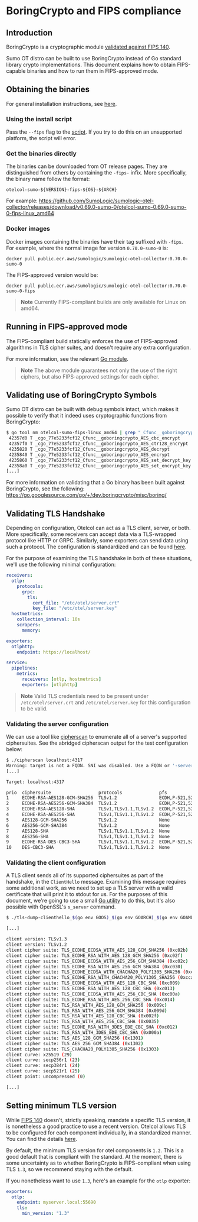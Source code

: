 # BoringCrypto and FIPS compliance

## Introduction

BoringCrypto is a cryptographic module [validated against FIPS 140][boringcrypto_certs].

Sumo OT distro can be built to use BoringCrypto instead of Go standard library crypto implementations.
This document explains how to obtain FIPS-capable binaries and how to run them in FIPS-approved mode.

## Obtaining the binaries

For general installation instructions, see [here](installation.md).

### Using the install script

Pass the `--fips` flag to the [script](./installation.md#installation-using-script). If you try to do this on an unsupported platform,
the script will error.

### Get the binaries directly

The binaries can be downloaded from OT release pages. They are distinguished from others by containing the
`-fips-` infix. More specifically, the binary name follow the format:

```text
otelcol-sumo-${VERSION}-fips-${OS}-${ARCH}
```

For example: <https://github.com/SumoLogic/sumologic-otel-collector/releases/download/v0.69.0-sumo-0/otelcol-sumo-0.69.0-sumo-0-fips-linux_amd64>

### Docker images

Docker images containing the binaries have their tag suffixed with `-fips`. For example, where the normal image for
version `0.70.0-sumo-0` is:

```text
docker pull public.ecr.aws/sumologic/sumologic-otel-collector:0.70.0-sumo-0
```

The FIPS-approved version would be:

```text
docker pull public.ecr.aws/sumologic/sumologic-otel-collector:0.70.0-sumo-0-fips
```

> **Note**
> Currently FIPS-compliant builds are only available for Linux on amd64.

## Running in FIPS-approved mode

The FIPS-compliant build statically enforces the use of FIPS-approved algorithms in TLS cipher suites, and doesn't require any
extra configuration.

For more information, see the relevant [Go module](https://go.googlesource.com/go/+/dev.boringcrypto/src/crypto/tls/fipsonly/fipsonly.go).

> **Note**
> The above module guarantees not only the use of the right ciphers, but also FIPS-approved settings for each cipher.

## Validating use of BoringCrypto Symbols

Sumo OT distro can be built with debug symbols intact, which makes it possible to verify that it indeed
uses cryptographic functions from BoringCrypto:

```bash
$ go tool nm otelcol-sumo-fips-linux_amd64 | grep "_Cfunc__goboringcrypto_"
 42357d0 T _cgo_77e5233fcf12_Cfunc__goboringcrypto_AES_cbc_encrypt
 42357f0 T _cgo_77e5233fcf12_Cfunc__goboringcrypto_AES_ctr128_encrypt
 4235820 T _cgo_77e5233fcf12_Cfunc__goboringcrypto_AES_decrypt
 4235840 T _cgo_77e5233fcf12_Cfunc__goboringcrypto_AES_encrypt
 4235860 T _cgo_77e5233fcf12_Cfunc__goboringcrypto_AES_set_decrypt_key
 42358a0 T _cgo_77e5233fcf12_Cfunc__goboringcrypto_AES_set_encrypt_key
[...]
```

For more information on validating that a Go binary has been built against BoringCrypto, see the
following: <https://go.googlesource.com/go/+/dev.boringcrypto/misc/boring/>

## Validating TLS Handshake

Depending on configuration, Otelcol can act as a TLS client, server, or both. More specifically,
some receivers can accept data via a TLS-wrapped protocol like HTTP or GRPC. Similarly, some
exporters can send data using such a protocol. The configuration is standardized and can be
found [here](https://github.com/open-telemetry/opentelemetry-collector/blob/main/config/configtls/README.md).

For the purpose of examining the TLS handshake in both of these situations, we'll use the following minimal
configuration:

```yaml
receivers:
  otlp:
    protocols:
      grpc:
        tls:
          cert_file: "/etc/otel/server.crt"
          key_file: "/etc/otel/server.key"
  hostmetrics:
    collection_interval: 10s
    scrapers:
      memory:

exporters:
  otlphttp:
    endpoint: https://localhost/

service:
  pipelines:
    metrics:
      receivers: [otlp, hostmetrics]
      exporters: [otlphttp]
```

> **Note**
> Valid TLS credentials need to be present under `/etc/otel/server.crt` and `/etc/otel/server.key` for this configuration to be valid.

### Validating the server configuration

We can use a tool like [cipherscan](https://github.com/mozilla/cipherscan) to enumerate all of a server's
supported ciphersuites. See the abridged cipherscan output for the test configuration below:

```bash
$ ./cipherscan localhost:4317
Warning: target is not a FQDN. SNI was disabled. Use a FQDN or '-servername <fqdn>'
[...]

Target: localhost:4317

prio  ciphersuite                  protocols              pfs                 curves
1     ECDHE-RSA-AES128-GCM-SHA256  TLSv1.2                ECDH,P-521,521bits  prime256v1,secp384r1,secp521r1
2     ECDHE-RSA-AES256-GCM-SHA384  TLSv1.2                ECDH,P-521,521bits  prime256v1,secp384r1,secp521r1
3     ECDHE-RSA-AES128-SHA         TLSv1,TLSv1.1,TLSv1.2  ECDH,P-521,521bits  prime256v1,secp384r1,secp521r1
4     ECDHE-RSA-AES256-SHA         TLSv1,TLSv1.1,TLSv1.2  ECDH,P-521,521bits  prime256v1,secp384r1,secp521r1
5     AES128-GCM-SHA256            TLSv1.2                None                None
6     AES256-GCM-SHA384            TLSv1.2                None                None
7     AES128-SHA                   TLSv1,TLSv1.1,TLSv1.2  None                None
8     AES256-SHA                   TLSv1,TLSv1.1,TLSv1.2  None                None
9     ECDHE-RSA-DES-CBC3-SHA       TLSv1,TLSv1.1,TLSv1.2  ECDH,P-521,521bits  prime256v1,secp384r1,secp521r1
10    DES-CBC3-SHA                 TLSv1,TLSv1.1,TLSv1.2  None                None
```

### Validating the client configuration

A TLS client sends all of its supported ciphersuites as part of the handshake, in the `ClientHello` message.
Examining this message requires some additional work, as we need to set up a TLS server with a valid
certificate that will print it to stdout for us. For the purposes of this document, we're going to use a
small [Go utility](https://github.com/rgl/tls-dump-clienthello) to do this, but it's also possible with
OpenSSL's `s_server` command.

```bash
$ ./tls-dump-clienthello_$(go env GOOS)_$(go env GOARCH)_$(go env GOAMD64)/tls-dump-clienthello

[...]

client version: TLSv1.3
client version: TLSv1.2
client cipher suite: TLS_ECDHE_ECDSA_WITH_AES_128_GCM_SHA256 (0xc02b)
client cipher suite: TLS_ECDHE_RSA_WITH_AES_128_GCM_SHA256 (0xc02f)
client cipher suite: TLS_ECDHE_ECDSA_WITH_AES_256_GCM_SHA384 (0xc02c)
client cipher suite: TLS_ECDHE_RSA_WITH_AES_256_GCM_SHA384 (0xc030)
client cipher suite: TLS_ECDHE_ECDSA_WITH_CHACHA20_POLY1305_SHA256 (0xcca9)
client cipher suite: TLS_ECDHE_RSA_WITH_CHACHA20_POLY1305_SHA256 (0xcca8)
client cipher suite: TLS_ECDHE_ECDSA_WITH_AES_128_CBC_SHA (0xc009)
client cipher suite: TLS_ECDHE_RSA_WITH_AES_128_CBC_SHA (0xc013)
client cipher suite: TLS_ECDHE_ECDSA_WITH_AES_256_CBC_SHA (0xc00a)
client cipher suite: TLS_ECDHE_RSA_WITH_AES_256_CBC_SHA (0xc014)
client cipher suite: TLS_RSA_WITH_AES_128_GCM_SHA256 (0x009c)
client cipher suite: TLS_RSA_WITH_AES_256_GCM_SHA384 (0x009d)
client cipher suite: TLS_RSA_WITH_AES_128_CBC_SHA (0x002f)
client cipher suite: TLS_RSA_WITH_AES_256_CBC_SHA (0x0035)
client cipher suite: TLS_ECDHE_RSA_WITH_3DES_EDE_CBC_SHA (0xc012)
client cipher suite: TLS_RSA_WITH_3DES_EDE_CBC_SHA (0x000a)
client cipher suite: TLS_AES_128_GCM_SHA256 (0x1301)
client cipher suite: TLS_AES_256_GCM_SHA384 (0x1302)
client cipher suite: TLS_CHACHA20_POLY1305_SHA256 (0x1303)
client curve: x25519 (29)
client curve: secp256r1 (23)
client curve: secp384r1 (24)
client curve: secp521r1 (25)
client point: uncompressed (0)

[...]
```

## Setting minimum TLS version

While [FIPS 140][fips] doesn't, strictly speaking, mandate a specific TLS version, it is nonetheless a good practice to use a recent version. Otelcol allows TLS to be configured for each component individually, in a standardized manner. You can find the details [here](https://github.com/open-telemetry/opentelemetry-collector/blob/main/config/configtls/README.md).

By default, the minimum TLS version for otel components is `1.2`. This is a good default that is compliant with the standard. At the moment, there is some uncertainty as to
whether BoringCrypto is FIPS-compliant when using TLS `1.3`, so we recommend staying with the default.

If you nonetheless want to use `1.3`, here's an example for the `otlp` exporter:

```yaml
exporters:
  otlp:
    endpoint: myserver.local:55690
    tls:
      min_version: "1.3"
```

[fips]: https://en.wikipedia.org/wiki/FIPS_140
[boringcrypto_certs]: https://csrc.nist.gov/projects/cryptographic-module-validation-program/validated-modules/search?SearchMode=Basic&ModuleName=boring&CertificateStatus=Active&ValidationYear=0
